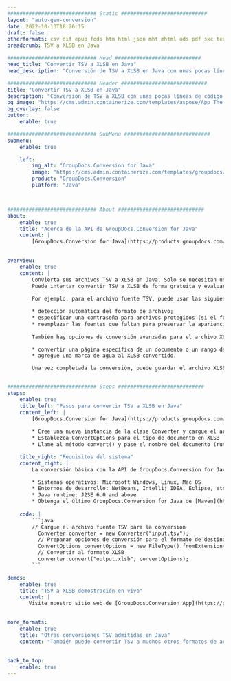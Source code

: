 ```yaml
---
############################# Static ############################
layout: "auto-gen-conversion"
date: 2022-10-13T18:26:15
draft: false
otherformats: csv dif epub fods htm html json mht mhtml ods pdf sxc tex tsv xlam xls xlsb xlsm xlsx xlt xltm xltx xml xps
breadcrumb: TSV a XLSB en Java

############################# Head ############################
head_title: "Convertir TSV a XLSB en Java"
head_description: "Conversión de TSV a XLSB en Java con unas pocas líneas de código. Convierta más de 160 formatos de archivo con la API de conversión de documentos de GroupDocs para Java"

############################# Header ############################
title: "Convertir TSV a XLSB en Java"
description: "Conversión de TSV a XLSB con unas pocas líneas de código Java"
bg_image: "https://cms.admin.containerize.com/templates/aspose/App_Themes/V3/images/bg/header1.png"
bg_overlay: false
button:
    enable: true

############################# SubMenu ############################
submenu:
    enable: true

    left:
        img_alt: "GroupDocs.Conversion for Java"
        image: "https://cms.admin.containerize.com/templates/groupdocs/images/product-logos/90x90-noborder/groupdocs-conversion-java.png"
        product: "GroupDocs.Conversion"
        platform: "Java"



############################# About ############################
about:
    enable: true
    title: "Acerca de la API de GroupDocs.Conversion for Java"
    content: |
        [GroupDocs.Conversion for Java](https://products.groupdocs.com/conversion/java/) es una API de conversión de formato de archivo avanzada para convertir entre formatos populares de imagen y documento como Microsoft Office, OpenDocument, PDF, HTML, correo electrónico, CAD. y mucho más con solo unas pocas líneas de código. La API nativa detecta automáticamente los formatos de los documentos originales y ofrece muchas opciones para personalizar los documentos convertidos. Junto con la función de extraer información de un documento, también admite el almacenamiento en caché de los resultados de la conversión en el disco local de forma predeterminada. Sin embargo, se puede admitir cualquier tipo de almacenamiento en caché mediante la implementación de las interfaces adecuadas: Amazon S3, Dropbox, Google Drive, Windows Azure, Reddis o cualquier otra.
    

overview:
    enable: true
    content: |
        Convierta sus archivos TSV a XLSB en Java. Solo se necesitan un par de líneas de código Java en cualquier plataforma de su elección, como Windows, Linux, macOS.
        Puede intentar convertir TSV a XLSB de forma gratuita y evaluar la calidad de los resultados de la conversión. Junto con los sencillos scripts de conversión de archivos, puede probar opciones más sofisticadas para cargar el archivo de origen TSV y almacenar la salida XLSB. 
        
        Por ejemplo, para el archivo fuente TSV, puede usar las siguientes opciones de carga:

        * detección automática del formato de archivo;
        * especificar una contraseña para archivos protegidos (si el formato de archivo lo admite);
        * reemplazar las fuentes que faltan para preservar la apariencia del documento.
        
        También hay opciones de conversión avanzadas para el archivo XLSB:

        * convertir una página específica de un documento o un rango de páginas;
        * agregue una marca de agua al XLSB convertido.

        Una vez completada la conversión, puede guardar el archivo XLSB en su ruta de archivo local o en cualquier almacenamiento de terceros, como FTP, Amazon S3, Google Drive, Dropbox, etc. Tenga en cuenta que para convertir TSV a XLSB, no necesita instalar ningún software adicional, como MS Office, Open Office, Adobe Acrobat Reader, etc.


############################# Steps ############################
steps:
    enable: true
    title_left: "Pasos para convertir TSV a XLSB en Java"
    content_left: |
        [GroupDocs.Conversion for Java](https://products.groupdocs.com/conversion/java/) permite a los desarrolladores convertir fácilmente el archivo TSV a XLSB con unas pocas líneas de código.
        
        * Cree una nueva instancia de la clase Converter y cargue el archivo TSV con la ruta completa
        * Establezca ConvertOptions para el tipo de documento en XLSB
        * Llame al método convert() y pase el nombre del documento (ruta completa) y el formato (XLSB) como parámetro

    title_right: "Requisitos del sistema"
    content_right: |
        La conversión básica con la API de GroupDocs.Conversion for Java se puede realizar con solo unas pocas líneas de código. Nuestras API son compatibles con todas las principales plataformas y sistemas operativos. Antes de ejecutar el código a continuación, asegúrese de tener instalados los siguientes requisitos previos en su sistema.

        * Sistemas operativos: Microsoft Windows, Linux, Mac OS
        * Entornos de desarrollo: NetBeans, Intellij IDEA, Eclipse, etc.
        * Java runtime: J2SE 6.0 and above
        * Obtenga el último GroupDocs.Conversion for Java de [Maven](https://repository.groupdocs.com/webapp/#/artifacts/browse/tree/General/repo/com/groupdocs/groupdocs-conversion)
         
    code: |
        ```java    
        // Cargue el archivo fuente TSV para la conversión
          Converter converter = new Converter("input.tsv");
          // Preparar opciones de conversión para el formato de destino XLSB
          ConvertOptions convertOptions = new FileType().fromExtension("xlsb").getConvertOptions();
          // Convertir al formato XLSB
          converter.convert("output.xlsb", convertOptions);
        ```

demos:
    enable: true
    title: "TSV a XLSB demostración en vivo"
    content: |
       Visite nuestro sitio web de [GroupDocs.Conversion App](https://products.groupdocs.app/conversion/family) y pruebe la conversión de TSV a XLSB ahora. La demostración gratuita tiene los siguientes beneficios
          

more_formats:
    enable: true
    title: "Otras conversiones TSV admitidas en Java"
    content: "También puede convertir TSV a muchos otros formatos de archivo. Consulte la lista a continuación."
       
       
back_to_top:
    enable: true
---
```

